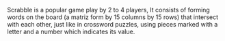 Scrabble is a popular game play by 2 to 4 players, It consists of forming words on the board (a matriz form by 15 columns by 15 rows) that intersect with each other, just like in crossword puzzles, using pieces marked with a letter and a number which indicates its value.